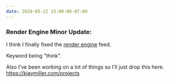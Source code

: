 ```yaml
---
date: 2020-05-22 15:00:00-07:00
---
```


### Render Engine Minor Update:

I think I finally fixed the [render engine] feed.

Keyword being "think".

Also I've been working on a lot of things so I'll just drop this here.
<https://kjaymiller.com/projects>


[render engine]: https://pypi.org/project/render-engine/